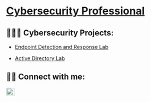 <h1><br/><a href="https://www.linkedin.com/in/adf83/">Cybersecurity Professional</a></h1>

<h2>👨🏿‍💻 Cybersecurity Projects:</h2>

  - [Endpoint Detection and Response Lab](https://github.com/4cysec/Endpoint-Detection-and-Response)

  - [Active Directory Lab](https://github.com/4cysec/Active-Directory-Lab/tree/main)

<h2> 🤳🏿 Connect with me:</h2>

[<img align="left" alt="AndyFlambert | LinkedIn" width="22px" src="https://cdn.jsdelivr.net/npm/simple-icons@v3/icons/linkedin.svg" />][linkedin]

[linkedin]: https://linkedin.com/in/adf83
